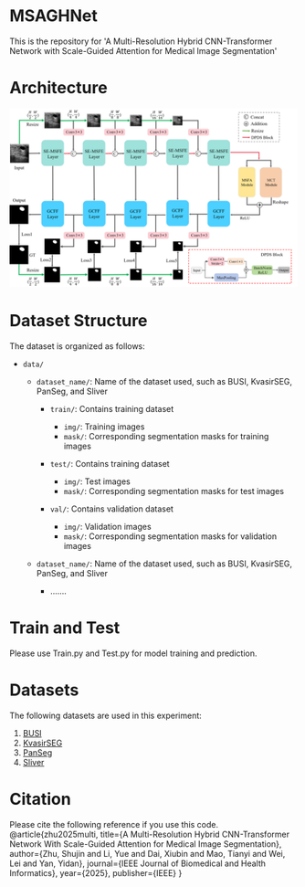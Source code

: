 # MSAGHNet
This is the repository for 'A Multi-Resolution Hybrid CNN-Transformer Network with Scale-Guided Attention for Medical Image Segmentation'

# Architecture
<p align="center">
<img src="img/Architecture.png">
</p>

# Dataset Structure
The dataset is organized as follows:

 - `data/`
    - `dataset_name/`: Name of the dataset used, such as BUSI, KvasirSEG, PanSeg, and Sliver
        - `train/`: Contains training dataset
          - `img/`: Training images
          - `mask/`: Corresponding segmentation masks for training images
        - `test/`: Contains training dataset
          - `img/`: Test images
          - `mask/`: Corresponding segmentation masks for test images
          
        - `val/`: Contains validation dataset
          - `img/`: Validation images
          - `mask/`: Corresponding segmentation masks for validation images
            
    - `dataset_name/`: Name of the dataset used, such as BUSI, KvasirSEG, PanSeg, and Sliver
       - .......

# Train and Test
Please use Train.py and Test.py for model training and prediction. 

# Datasets
The following datasets are used in this experiment:
<ol>
  <li><a href="https://scholar.cu.edu.eg/?q=afahmy/pages/dataset/">BUSI</a></li>
  <li><a href="https://datasets.simula.no/kvasir-seg/">KvasirSEG</a></li>
  <li><a href="https://osf.io/kysnj/">PanSeg</a></li>
  <li><a href="https://sliver07.grand-challenge.org/">Sliver</a></li>
 </ol>

# Citation
Please cite the following reference if you use this code.
@article{zhu2025multi,
  title={A Multi-Resolution Hybrid CNN-Transformer Network With Scale-Guided Attention for Medical Image Segmentation},
  author={Zhu, Shujin and Li, Yue and Dai, Xiubin and Mao, Tianyi and Wei, Lei and Yan, Yidan},
  journal={IEEE Journal of Biomedical and Health Informatics},
  year={2025},
  publisher={IEEE}
}
